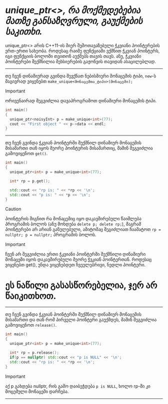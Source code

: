 # **_unique_ptr<>, რა მოქმედებებია მათზე განსაზღვრული, გაუქმების საკითხი._**

unique_ptr<> არის C++11-ის მიერ შემოთავაზებული ჭკვიანი პოინტერების ერთ-ერთი სახეობა.
როდესაც რაიმე ფუნქციაში ვქმნით ჭკვიან პოინტერს, იგი ფუნქციის ბოლოში თვითონ აუქმებს თავის თავს. ანუ, ჭკვიანი პოინტერები შექმნილია მეხსიერების გაჟონვის თავიდან ასაცილებლად.
___
თუ ჩვენ დინამიურად გვინდა შევქნათ ნებისმიერი მონაცემის ტიპი, ```new```-ს მაგივრად ვიყენებთ ```make_unique<მონაცემთა_ტიპი>(მონაცემი);```
> [!IMPORTANT]
> ორივენაირად შეგვიძლია დავაპროგრამოთ დინამიური მონაცემის ტიპი.
```cpp
int main()
{
  unique_ptr<noisyInt> p = make_unique<int>(77);
  cout << "First object " << p->data << endl;
}
```
___
თუ ჩვენ გვინდა ჭკვიან პოინტერში შექმნილ დინამიურ მონაცემის მისამართი თან იყოს მეორე პოინტერის მისამართიც, მაშინ შეგვიძლია გამოვიყენოთ ```get()```.
```cpp
int main()
{
  unique_ptr<int> p = make_unique<int>(77);

  int* rp = p.get();

  std::cout << "rp is: " << *rp << '\n';
  std::cout << "p is: " << *p << '\n';
}
```
> [!CAUTION]
> პოინტერის შიგნით რა მონაცემიც იყო დაკავშირებული წაიშლება პროგრამის ბოლოს (ანუ მოხდება ```delete p; delete rp;```), მაგრამ პოინტერები არ არიან განულებული, ამიტომაც შეგიძლიათ ჩაამატოთ ```rp = nullptr; p = nullptr;``` პროგრამის ბოლოს.

> [!IMPORTANT]
> ჩვენ არ შეგვიძლია ერთი ჭკვიანი პოინტერში შექმნილი დინამიური მონაცემი იყოს დაკავშირებული მეორე ჭვკიან პოინტერთან. როდესაც ვიყენებთ get(), უნდა ვიყენებდეთ ჩვეულებრივი, ნედლი პოინტერი.
# ეს ნაწილი გასასწორებელია, ჯერ არ წაიკითხოთ.
___
თუ ჩვენ გვინდა ჭკვიან პოინტერში შექმნილ დინამიურ მონაცემის მისამართი და თან რომ პირველი პოინტერი გაუქმდეს, მაშინ შეგვიძლია გამოვიყენოთ ```release()```.
```cpp
int main()
{
  unique_ptr<int> p = make_unique<int>(77);

  int* rp = p.release();
  if(p == nullptr) std::cout << "p is NULL" << '\n';
  std::cout << "rp is: " << *rp << '\n';
}
```
> [!IMPORTANT]
> აქ p გახდება nullptr, რის გამო დაიბეჭდება ```p is NULL```, ხოლო rp-ში კი მოცემული მონაცემი დარჩება.
___
